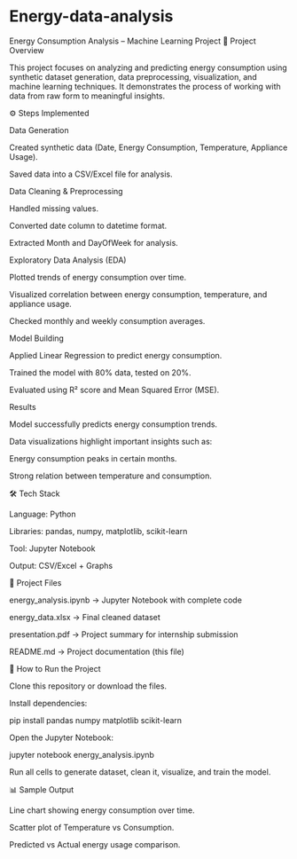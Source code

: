 # Energy-data-analysis
Energy Consumption Analysis – Machine Learning Project
📌 Project Overview

This project focuses on analyzing and predicting energy consumption using synthetic dataset generation, data preprocessing, visualization, and machine learning techniques.
It demonstrates the process of working with data from raw form to meaningful insights.

⚙️ Steps Implemented

Data Generation

Created synthetic data (Date, Energy Consumption, Temperature, Appliance Usage).

Saved data into a CSV/Excel file for analysis.

Data Cleaning & Preprocessing

Handled missing values.

Converted date column to datetime format.

Extracted Month and DayOfWeek for analysis.

Exploratory Data Analysis (EDA)

Plotted trends of energy consumption over time.

Visualized correlation between energy consumption, temperature, and appliance usage.

Checked monthly and weekly consumption averages.

Model Building

Applied Linear Regression to predict energy consumption.

Trained the model with 80% data, tested on 20%.

Evaluated using R² score and Mean Squared Error (MSE).

Results

Model successfully predicts energy consumption trends.

Data visualizations highlight important insights such as:

Energy consumption peaks in certain months.

Strong relation between temperature and consumption.

🛠️ Tech Stack

Language: Python

Libraries: pandas, numpy, matplotlib, scikit-learn

Tool: Jupyter Notebook

Output: CSV/Excel + Graphs

📂 Project Files

energy_analysis.ipynb → Jupyter Notebook with complete code

energy_data.xlsx → Final cleaned dataset

presentation.pdf → Project summary for internship submission

README.md → Project documentation (this file)

🚀 How to Run the Project

Clone this repository or download the files.

Install dependencies:

pip install pandas numpy matplotlib scikit-learn


Open the Jupyter Notebook:

jupyter notebook energy_analysis.ipynb


Run all cells to generate dataset, clean it, visualize, and train the model.

📊 Sample Output

Line chart showing energy consumption over time.

Scatter plot of Temperature vs Consumption.

Predicted vs Actual energy usage comparison.
